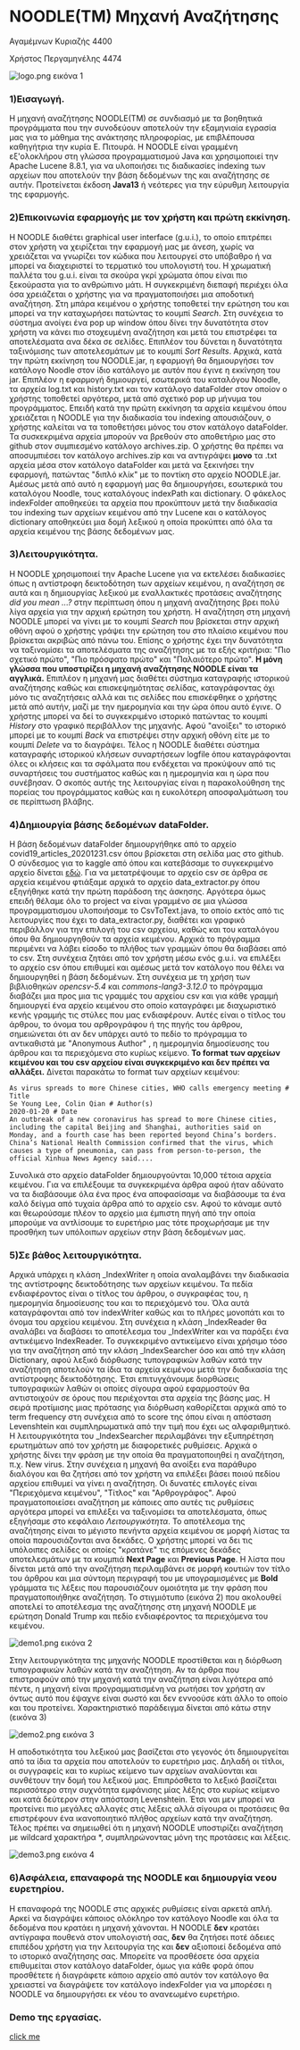 # NOODLE(TM) Μηχανή Αναζήτησης

Αγαμέμνων Κυριαζής      4400

Χρήστος Περγαμηνέλης    4474

![logo.png](https://www.dropbox.com/s/it9txf431ui1oj8/logo.png?dl=0&raw=1)
εικόνα 1

### 1)Εισαγωγή.
Η μηχανή αναζήτησης NOODLE(TM) σε συνδιασμό με τα βοηθητικά προγράμματα που την συνοδεύουν αποτελούν
την εξαμηνιαία εγρασία μας για το μάθημα της ανάκτησης πληροφορίας, με επιβλέπουσα καθηγήτρια την κυρία Ε. Πιτουρά.
Η NOODLE είναι γραμμένη εξ'ολοκλήρου στη γλώσσα προγραμματισμού Java και χρησιμοποιεί την Apache Lucene 8.8.1,
για να υλοποιήσει τις διαδικασίες indexing των αρχείων που αποτελούν την βάση δεδομένων της και αναζήτησης σε αυτήν. 
Προτείνεται έκδοση **Java13** ή νεότερες για την εύρυθμη λειτουργία της εφαρμογής.

### 2)Επικοινωνία εφαρμογής με τον χρήστη και πρώτη εκκίνηση.
Η NOODLE διαθέτει graphical user interface (g.u.i.), το οποίο επιτρέπει στον χρήστη να χειρίζεται την εφαρμογή μας με άνεση,
χωρίς να χρειάζεται να γνωρίζει τον κώδικα που λειτουργεί στο υπόβαθρο ή να μπορεί να διαχειριστεί το τερματικό
του υπολογιστή του. Η χρωματική παλλέτα του g.u.i. είναι τα σκούρα γκρί χρώματα όπου είναι πιο ξεκούραστα για το ανθρώπινο μάτι. Η συγκεκριμένη διεπαφή περιέχει όλα όσα χρειάζεται ο χρήστης για να πραγματοποιήσει μια αποδοτική αναζήτηση. Στη μπάρα κειμένου ο χρήστης τοποθετεί την ερώτηση του και μπορεί να την καταχωρήσει πατώντας το κουμπί *Search*.
Στη συνέχεια το σύστημα ανοίγει ένα pop up window όπου δίνει την δυνατότητα στον χρήστη να κάνει πιο στοχευμένη αναζήτηση και μετά του επιστρέφει τα αποτελέσματα ανα δέκα σε σελίδες. Επιπλέον του δύνεται η δυνατότητα ταξινόμισης των αποτελεσμάτων με το κουμπί *Sort Results*. Αρχικά, κατά την πρώτη εκκίνηση του NOODLE.jar, η εφαρμογή θα δημιουργήσει τον κατάλογο Noodle στον ίδιο κατάλογο με αυτόν που έγινε η εκκίνηση του jar. Επιπλέον η εφαρμογή δημιουργεί, εσωτερικά του καταλόγου Noodle, τα αρχεία log.txt και history.txt και τον κατάλογο dataFolder στον οποίον ο χρήστης τοποθετεί αργότερα, μετά από σχετικό pop up μήνυμα του προγράμματος.
Επειδή κατά την πρώτη εκκίνηση τα αρχεία κειμένου όπου χρειάζεται η NOODLE για την διαδικασία του indexing απουσιάζουν,
ο χρήστης καλείται να τα τοποθετήσει μόνος του στον κατάλογο dataFolder. Τα συσκεκριμένα αρχεία μπορούν να βρεθούν
στο αποθετήριο μας στο github στον συμπιεσμένο κατάλογο archives.zip. Ο χρήστης θα πρέπει να αποσυμπιέσει τον κατάλογο
archives.zip και να αντιγράψει **μονο** τα .txt αρχεία μέσα στον κατάλογο dataFolder και μετά να ξεκινήσει την εφαρμογή,
πατώντας "διπλό κλίκ" με το ποντίκη στο αρχείο NOODLE.jar. Αμέσως μετά από αυτό η εφαρμογή μας θα δημιουργήσει, εσωτερικά
του καταλόγου Noodle, τους καταλόγους indexPath και dictionary. Ο φάκελος indexFolder αποθηκεύει τα αρχεία που προκύπτουν
μετά την διαδικασία του indexing των αρχείων κειμένου από την Lucene και ο κατάλογος dictionary αποθηκεύει μια δομή λεξικού
η οποία προκύπτει από όλα τα αρχεία κειμένου της βάσης δεδομένων μας.

### 3)Λειτουργικότητα.
Η NOODLE χρησιμοποιεί την Apache Lucene για να εκτελέσει διαδικασίες όπως η αντίστροφη δεικτοδότηση των αρχείων κειμένου,
η αναζήτηση σε αυτά και η δημιουργίας λεξικού με εναλλακτικές προτάσεις αναζήτησης *did you mean ...?* στην περίπτωση όπου 
η μηχανή αναζήτησης βρει πολύ λίγα αρχεία για την αρχική ερώτηση του χρήστη.
Η αναζήτηση στη μηχανή NOODLE μπορεί να γίνει με το κουμπί *Search* που βρίσκεται στην αρχική οθόνη αφού ο χρήστης
γράψει την ερώτηση του στο πλαίσιο κειμένου που βρίσκεται ακριβώς από πάνω του. Επίσης ο χρήστης έχει την δυνατότητα να ταξινομίσει τα αποτελέσματα της αναζήτησης με τα εξής κριτήρια: "Πιο σχετικό πρώτο", "Πιο πρόσφατο πρώτο" και "Παλαιότερο πρώτο".
**Η μόνη γλώσσα που υποστιρίζει η μηχανή αναζήτησης NOODLE είναι τα αγγλικά.**
Επιπλέον η μηχανή μας διαθέτει σύστημα καταγραφής ιστορικού αναζήτησης καθώς και επισκεψημότητας σελίδας, καταγράφοντας
όχι μόνο τις αναζητήσεις αλλά και τις σελίδες που επισκέφθηκε ο χρήστης μετά από αυτήν, μαζί με την ημερομηνία
και την ώρα όπου αυτό έγινε. Ο χρήστης μπορεί να δεί το συγκεκριμένο ιστορικό πατώντας το κουμπί *History* στο γραφικό
περιβάλλον της μηχανής. Αφού "ανοίξει" το ιστορικό μπορεί με το κουμπί *Back* να επιστρέψει στην αρχική οθόνη είτε με το
κουμπί *Delete* να το διαγράψει.
Τέλος η NOODLE διαθέτει σύστημα καταγραφής ιστορικού κλήσεων συναρτήσεων logfile όπου καταγράφονται όλες οι κλήσεις 
και τα σφάλματα που ενδέχεται να προκύψουν από τις συναρτήσεις του συστήματος καθώς και η ημερομηνία και η ώρα που συνέβησαν.
Ο σκοπός αυτής της λειτουργίας είναι η παρακολούθηση της πορείας του προγράμματος καθώς και η ευκολότερη αποσφαλμάτωση του
σε περίπτωση βλάβης.

### 4)Δημιουργία βάσης δεδομένων dataFolder.
Η βάση δεδομένων dataFolder δημιουργήθηκε από το αρχείο covid19_articles_20201231.csv όπου βρίσκεται στη σελίδα
μας στο github. Ο σύνδεσμος για το kaggle από όπου και κατεβάσαμε το συγκεκριμένο αρχείο δίνεται [εδώ](https://www.kaggle.com/jannalipenkova/covid19-public-media-dataset).
Για να μετατρέψουμε το αρχείο csv σε άρθρα σε αρχεία κειμένου φτιάξαμε αρχικά το αρχείο data_extractor.py όπου εξηγήθηκε
κατά την πρώτη παράδοση της άσκησης. Αργότερα όμως επειδή θέλαμε όλο το project να είναι γραμμένο σε μια γλώσσα
προγραμματισμου υλοποιήσαμε το CsvToText.java, το οποίο εκτός από τις λειτουργίες που έχει το data_extractor.py, διαθέτει
και γραφικό περιβάλλον για την επιλογή του csv αρχείου, καθώς και του καταλόγου όπου θα δημιουργηθούν τα αρχεία κειμένου.
Αρχικά το πρόγραμμα περιμένει να λάβει είσοδο το πλήθος των γραμμών όπου θα διαβάσει από το csv. Στη συνέχεια ζητάει από τον χρήστη μέσω ενός g.u.i. να επιλέξει το αρχείο csv όπου επιθυμεί και αμέσως μετά τον κατάλογο που θέλει να δημιουργηθεί η βάση δεδομένων. Στη συνέχεια με τη χρήση των βιβλιοθηκών *opencsv-5.4* και *commons-lang3-3.12.0* το πρόγραμμα διαβάζει μια προς μια τις γραμμές του αρχείου csv και για κάθε γραμμή δημιουργεί ένα αρχείο κειμένου στο οποίο καταγράφει με διαχωριστικό κενής γραμμής τις στύλες που μας ενδιαφέρουν. Αυτές είναι ο τίτλος του άρθρου, το όνομα του αρθρογράφου ή της πηγής του άρθρου, σημειώνεται ότι αν δεν υπάρχει αυτό το πεδίο το πρόγραμμα το αντικαθιστά με "Anonymous Author" , η ημερομηνία δημοσίευσης του άρθρου και τα περιεχόμενα στο κυρίως κείμενο.
**Το format των αρχείων κειμένου και του csv αρχείου είναι συγκεκριμένο και δεν πρέπει να αλλάξει.**
Δίνεται παρακάτω το format των αρχείων κειμένου:
~~~
As virus spreads to more Chinese cities, WHO calls emergency meeting # Title
Se Young Lee, Colin Qian # Author(s)
2020-01-20 # Date
An outbreak of a new coronavirus has spread to more Chinese cities, including the capital Beijing and Shanghai, authorities said on Monday, and a fourth case has been reported beyond China’s borders. China’s National Health Commission confirmed that the virus, which causes a type of pneumonia, can pass from person-to-person, the official Xinhua News Agency said....
~~~
Συνολικά στο αρχείο dataFolder δημιουργούνται 10,000 τέτοια αρχεία κειμένου.
Για να επιλέξουμε τα συγκεκριμένα άρθρα αφού ήταν αδύνατο να τα διαβάσουμε όλα ένα προς ένα αποφασίσαμε να διαβάσουμε τα ένα καλό δείγμα από τυχαία άρθρα από το αρχείο csv. Αφού το κάναμε αυτό και θεωρούσαμε πλέον το αρχείο μια έμπιστη πηγή από την οποία μπορούμε να αντλίσουμε το ευρετήριο μας τότε προχωρήσαμε με την προσθήκη των υπόλοιπων αρχείων στην βάση δεδομένων μας.
### 5)Σε βάθος λειτουργικότητα.
Αρχικά υπάρχει η κλάση _IndexWriter η οποία αναλαμβάνει την διαδικασία της αντίστροφης δεικτοδότησης των αρχείων κειμένου.
Τα πεδία ενδιαφέροντος είναι ο τίτλος του άρθρου, ο συγκραφέας του, η ημερομηνία δημοσίευσης του και το περιεχόμενό του.
Όλα αυτά καταγράφονται από τον indexWriter καθώς και το πλήρες μονοπάτι και το όνομα του αρχείου κειμένου.
Στη συνέχεια η κλάση _IndexReader θα αναλάβει να διαβάσει το αποτέλεσμα του _IndexWriter και να παράξει ένα αντικέιμενο IndexReader. Το συγκεκριμένο αντικείμενο είναι χρήσιμο τόσο για την αναζήτηση από την κλάση _IndexSearcher όσο και από την κλάση Dictionary, αφού λεξικό διόρθωσης τυπογραφικών λαθών κατά την αναζήτηση αποτελούν τα ίδια τα αρχεία κειμένου μετά την διαδικασία της αντίστροφης δεικτοδότησης. Έτσι επιτυγχάνουμε διορθώσεις τυπογραφικών λαθών οι οποίες σίγουρα αφού εφαρμοστούν θα αντιστοιχούν σε όρους που περιέχονται στα αρχεία της βάσης μας. Η σειρά προτίμισης μιας πρότασης για διόρθωση καθορίζεται αρχικά από το term frequency στη συνέχεια από το score της όπου είναι η απόσταση Levenshtein και συμπληρωματικά από την τιμή που έχει ως αλφαριθμητικό.
Η λειτουργικότητα του _IndexSearcher περιλαμβάνει την εξυπηρέτηση ερωτημάτων από τον χρήστη με διαφορετικές ρυθμίσεις. Αρχικά ο χρήστης δίνει την φράση με την οποία θα πραγματοποιηθεί η αναζήτηση, π.χ. New virus. Στην συνέχεια η μηχανή θα ανοίξει ενα παράθυρο διαλόγου και θα ζητήσει από τον χρήστη να επιλέξει βάσει ποιού πεδίου αρχείου επιθυμεί να γίνει η αναζήτηση. Οι δυνατές επιλογές είναι "Περιεχόμενα κειμένου", "Τίτλος" και "Αρθρογράφος". Αφού πραγματοποιείσει αναζήτηση με κάποιες απο αυτές τις ρυθμίσεις αργότερα μπορεί να επιλέξει να ταξινομίσει τα αποτελέσματα, όπως εξηγήσαμε στο κεφάλαιο *Λειτουργικότητα*. Το αποτέλεσμα της αναζήτησης είναι το μέγιστο πενήντα αρχεία κειμένου σε μορφή λίστας τα οποία παρουσιάζονται ανα δεκάδες. Ο χρήστης μπορεί να δει τις υπόλοιπες σελίδες οι οποίες "κρατάνε" τις επόμενες δεκάδες αποτελεσμάτων με τα κουμπιά **Next Page** και **Previous Page**. Η λίστα που δίνεται μετά από την αναζήτηση περιλαμβάνει σε μορφή κουτιών τον τίτλο του άρθρου και μια σύντομη περιγραφή του με υπογραμισμένες με **Bold** γράμματα τις λέξεις που παρουσιάζουν ομοιότητα με την φράση που πραγματοποιήθηκε αναζήτηση.
Το στιγμιότυπο (εικόνα 2) που ακολουθεί αποτελεί το αποτέλεσμα της αναζήτησης στη μηχανή NOODLE με ερώτηση Donald Trump και πεδίο ενδιαφέροντος τα περιεχόμενα του κειμένου.

![demo1.png](https://www.dropbox.com/s/8hozkfam97zeyun/demo1.png?dl=0&raw=1)
εικόνα 2

Στην λειτουργικότητα της μηχανής NOODLE προστίθεται και η διόρθωση τυπογραφικών λαθών κατά την αναζήτηση. Αν τα άρθρα που επιστραφούν από την μηχανή κατά την αναζήτηση είναι λιγότερα από πέντε, η μηχανή είναι προγραμματισμένη να ρωτήσει τον χρήστη αν όντως αυτό που έψαχνε είναι σωστό και δεν εννοούσε κάτι άλλο το οποίο και του προτείνει. Χαρακτηριστικό παράδειγμα δίνεται από κάτω στην (εικόνα 3)

![demo2.png](https://www.dropbox.com/s/0dbcyocniyb8uqj/demo2.png?dl=0&raw=1)
εικόνα 3

Η αποδοτικότητα του λεξικού μας βασίζεται στο γεγονός ότι δημιουργείται από τα ίδια τα αρχεία που αποτελούν το ευρετήριο μας. Δηλαδή οι τίτλοι, οι συγγραφείς και το κυρίως κείμενο των αρχείων αναλύονται και συνθέτουν την δομή του λεξικού μας. Επιπρόσθετα το λεξικό βασίζεται περισσότερο στην συχνότητα εμφάνισης μίας λέξης στο κυρίως κείμενο και κατά δεύτερον στην απόσταση Levenshtein. Έτσι ναι μεν μπορεί να προτείνει πιο μεγάλες αλλαγές στις λέξεις αλλά σίγουρα οι προτάσεις θα επιστρέφουν ένα ικανοποιητικό πλήθος αρχείων κατά την αναζήτηση.
Τέλος πρέπει να σημειωθεί ότι η μηχανή NOODLE υποστιρίζει αναζήτηση με wildcard χαρακτήρα *, συμπληρώνοντας μόνη της προτάσεις και λέξεις.

![demo3.png](https://www.dropbox.com/s/rz050jy7tgz6t2e/demo3.png?dl=0&raw=1)
εικόνα 4

### 6)Ασφάλεια, επαναφορά της NOODLE και δημιουργία νεου ευρετηρίου.
Η επαναφορά της NOODLE στις αρχικές ρυθμίσεις είναι αρκετά απλή. Αρκεί να διαγράψει κάποιος ολόκληρο τον κατάλογο Noodle και όλα τα δεδομένα που κρατάει η μηχανή χάνονται. Η NOODLE **δεν** κρατάει αντίγραφα πουθενά στον υπολογιστή σας, **δεν** θα ζητήσει ποτέ άδειες επιπέδου χρήστη για την λειτουργία της και **δεν** αξιοποιεί δεδομένα από το ιστορικό αναζήτησης σας.
Μπορείτε να προσθέσετε όσα αρχεία επιθυμείται στον κατάλογο dataFolder, όμως για κάθε φορά όπου προσθέτετε ή διαγράφετε κάποιο αρχείο από αυτόν τον κατάλογο θα χρειαστεί να διαγράψετε τον κατάλογο indexFolder για να μπορέσει η NOODLE να δημιουργήσει εκ νέου το ανανεωμένο ευρετήριο.

### Demo της εργασίας.
[click me](https://youtu.be/vta4UDGwPII)
